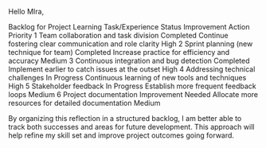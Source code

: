 Hello MIra,

Backlog for  Project Learning
	Task/Experience	Status	Improvement Action	Priority
1	Team collaboration and task division	         Completed	Continue fostering clear communication and role clarity	High
2	Sprint planning (new technique for team)	     Completed	Increase practice for efficiency and accuracy	Medium
3	Continuous integration and bug detection       Completed	Implement earlier to catch issues at the outset	High
4	Addressing technical challenges	In Progress	   Continuous learning of new tools and techniques	High
5	Stakeholder feedback	In Progress	Establish more        frequent feedback loops	Medium
6	Project documentation	Improvement Needed	              Allocate more resources for detailed documentation	Medium

By organizing this reflection in a structured backlog, I am better able to track both successes and areas for future development. This approach will help refine my skill set and improve project outcomes going forward.




